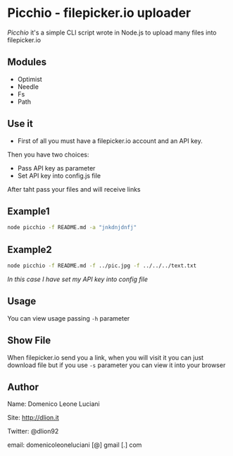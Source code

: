 Picchio - filepicker.io uploader
================================

*Picchio* it's a simple CLI script wrote in Node.js to upload many files into filepicker.io


Modules
-------------
*   Optimist
*   Needle
*   Fs
*   Path

Use it
------
*   First of all you must have a filepicker.io account and an API key.

Then you have two choices:

*   Pass API key as parameter
*   Set API key into config.js file

After taht pass your files and will receive links

Example1
-------
```sh
node picchio -f README.md -a "jnkdnjdnfj"
```

Example2
--------
```sh
node picchio -f README.md -f ../pic.jpg -f ../../../text.txt
```
*In this case I have set my API key into config file*

Usage
-----
You can view usage passing `-h` parameter

Show File
---------
When filepicker.io send you a link, when you will visit it you can just download file but if you use `-s` parameter you can view it into your browser

Author
------
Name:       Domenico Leone Luciani

Site:       http://dlion.it

Twitter:    @dlion92

email:      domenicoleoneluciani [@] gmail [.] com
